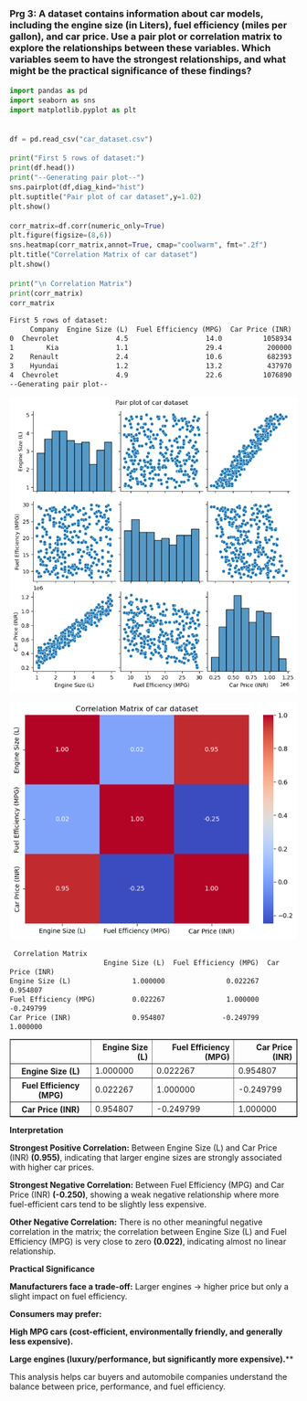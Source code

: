 ### Prg 3: A dataset contains information about car models, including the engine size (in Liters), fuel efficiency (miles per gallon), and car price. Use a pair plot or correlation matrix to explore the relationships between these variables. Which variables seem to have the strongest relationships, and what might be the practical significance of these findings?


```python
import pandas as pd
import seaborn as sns
import matplotlib.pyplot as plt


df = pd.read_csv("car_dataset.csv")

print("First 5 rows of dataset:")
print(df.head())
print("--Generating pair plot--")
sns.pairplot(df,diag_kind="hist")
plt.suptitle("Pair plot of car dataset",y=1.02)
plt.show()

corr_matrix=df.corr(numeric_only=True)
plt.figure(figsize=(8,6))
sns.heatmap(corr_matrix,annot=True, cmap="coolwarm", fmt=".2f")
plt.title("Correlation Matrix of car dataset")
plt.show()

print("\n Correlation Matrix")
print(corr_matrix)
corr_matrix
```

    First 5 rows of dataset:
         Company  Engine Size (L)  Fuel Efficiency (MPG)  Car Price (INR)
    0  Chevrolet              4.5                   14.0          1058934
    1        Kia              1.1                   29.4           200000
    2    Renault              2.4                   10.6           682393
    3    Hyundai              1.2                   13.2           437970
    4  Chevrolet              4.9                   22.6          1076890
    --Generating pair plot--



    
![png](output_1_1.png)
    



    
![png](output_1_2.png)
    


    
     Correlation Matrix
                           Engine Size (L)  Fuel Efficiency (MPG)  Car Price (INR)
    Engine Size (L)               1.000000               0.022267         0.954807
    Fuel Efficiency (MPG)         0.022267               1.000000        -0.249799
    Car Price (INR)               0.954807              -0.249799         1.000000





<div>
<style scoped>
    .dataframe tbody tr th:only-of-type {
        vertical-align: middle;
    }

    .dataframe tbody tr th {
        vertical-align: top;
    }

    .dataframe thead th {
        text-align: right;
    }
</style>
<table border="1" class="dataframe">
  <thead>
    <tr style="text-align: right;">
      <th></th>
      <th>Engine Size (L)</th>
      <th>Fuel Efficiency (MPG)</th>
      <th>Car Price (INR)</th>
    </tr>
  </thead>
  <tbody>
    <tr>
      <th>Engine Size (L)</th>
      <td>1.000000</td>
      <td>0.022267</td>
      <td>0.954807</td>
    </tr>
    <tr>
      <th>Fuel Efficiency (MPG)</th>
      <td>0.022267</td>
      <td>1.000000</td>
      <td>-0.249799</td>
    </tr>
    <tr>
      <th>Car Price (INR)</th>
      <td>0.954807</td>
      <td>-0.249799</td>
      <td>1.000000</td>
    </tr>
  </tbody>
</table>
</div>



**Interpretation**

**Strongest Positive Correlation:**
Between Engine Size (L) and Car Price (INR) **(0.955)**, indicating that larger engine sizes are strongly associated with higher car prices.

**Strongest Negative Correlation:**
Between Fuel Efficiency (MPG) and Car Price (INR) **(-0.250)**, showing a weak negative relationship where more fuel-efficient cars tend to be slightly less expensive.

**Other Negative Correlation:**
There is no other meaningful negative correlation in the matrix; the correlation between Engine Size (L) and Fuel Efficiency (MPG) is very close to zero **(0.022)**, indicating almost no linear relationship.

**Practical Significance**

**Manufacturers face a trade-off:** Larger engines → higher price but only a slight impact on fuel efficiency.

**Consumers may prefer:**

**High MPG cars (cost-efficient, environmentally friendly, and generally less expensive).**

**Large engines (luxury/performance, but significantly more expensive).****

This analysis helps car buyers and automobile companies understand the balance between price, performance, and fuel efficiency.


